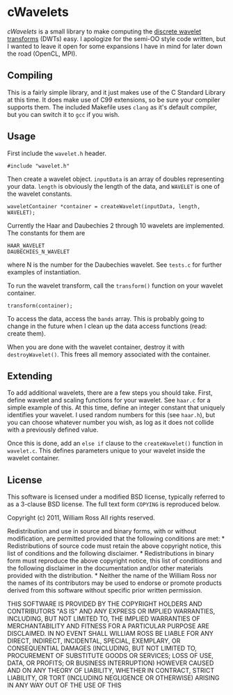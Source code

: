 # cWavelets

*cWavelets* is a small library to make computing the [discrete wavelet transforms](http://en.wikipedia.org/wiki/Discrete_wavelet_transform) (DWTs) easy.
I apologize for the semi-OO style code written, but I wanted to leave it open 
for some expansions I have in mind for later down the road (OpenCL, MPI).

## Compiling

This is a fairly simple library, and it just makes use of the C Standard Library
at this time. It does make use of C99 extensions, so be sure your compiler supports them.
The included Makefile uses `clang` as it's default compiler, but you can switch it to 
`gcc` if you wish.

## Usage

First include the `wavelet.h` header.

    #include "wavelet.h"

Then create a wavelet object. `inputData` is an array of doubles representing 
your data. `length` is obviously the length of the data, and `WAVELET` is one 
of the wavelet constants.

    waveletContainer *container = createWavelet(inputData, length, WAVELET);

Currently the Haar and Daubechies 2 through 10 wavelets are implemented. The constants for them are

    HAAR_WAVELET
    DAUBECHIES_N_WAVELET

where N is the number for the Daubechies wavelet. See `tests.c` for further examples of instantiation.

To run the wavelet transform, call the `transform()` function on your wavelet container.

    transform(container);

To access the data, access the `bands` array. This is probably going to change in the future when I clean up the data access functions (read: create them).

When you are done with the wavelet container, destroy it with `destroyWavelet()`. 
This frees all memory associated with the container.

## Extending

To add additional wavelets, there are a few steps you should take. First, 
define wavelet and scaling functions for your wavelet. See `haar.c` for a 
simple example of this. At this time, define an integer constant that 
uniquely identifies your wavelet. I used random numbers for this (see `haar.h`), 
but you can choose whatever number you wish, as log as it does not collide 
with a previously defined value.

Once this is done, add an `else if` clause to the `createWavelet()` function in `wavelet.c`.
This defines parameters unique to your wavelet inside the wavelet container.

## License

This software is licensed under a modified BSD license, typically referred to as a 3-clause BSD license.
The full text form `COPYING` is reproduced below.

Copyright (c) 2011, William Ross
All rights reserved.

Redistribution and use in source and binary forms, with or without
modification, are permitted provided that the following conditions are met:
    * Redistributions of source code must retain the above copyright
      notice, this list of conditions and the following disclaimer.
    * Redistributions in binary form must reproduce the above copyright
      notice, this list of conditions and the following disclaimer in the
      documentation and/or other materials provided with the distribution.
    * Neither the name of the William Ross nor the
      names of its contributors may be used to endorse or promote products
      derived from this software without specific prior written permission.

THIS SOFTWARE IS PROVIDED BY THE COPYRIGHT HOLDERS AND CONTRIBUTORS "AS IS" AND
ANY EXPRESS OR IMPLIED WARRANTIES, INCLUDING, BUT NOT LIMITED TO, THE IMPLIED
WARRANTIES OF MERCHANTABILITY AND FITNESS FOR A PARTICULAR PURPOSE ARE
DISCLAIMED. IN NO EVENT SHALL WILLIAM ROSS BE LIABLE FOR ANY
DIRECT, INDIRECT, INCIDENTAL, SPECIAL, EXEMPLARY, OR CONSEQUENTIAL DAMAGES
(INCLUDING, BUT NOT LIMITED TO, PROCUREMENT OF SUBSTITUTE GOODS OR SERVICES;
LOSS OF USE, DATA, OR PROFITS; OR BUSINESS INTERRUPTION) HOWEVER CAUSED AND
ON ANY THEORY OF LIABILITY, WHETHER IN CONTRACT, STRICT LIABILITY, OR TORT
(INCLUDING NEGLIGENCE OR OTHERWISE) ARISING IN ANY WAY OUT OF THE USE OF THIS
